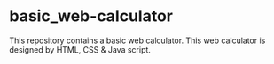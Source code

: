 # basic_web-calculator
This repository contains a basic web calculator. This web calculator is designed by HTML, CSS &amp; Java script.
